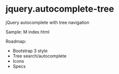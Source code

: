 jquery.autocomplete-tree
========================

jQuery autocomplete with tree navigation

Sample: M index.html

Roadmap:
* Bootstrap 3 style
* Tree search/autocomplete 
* Icons
* Specs
